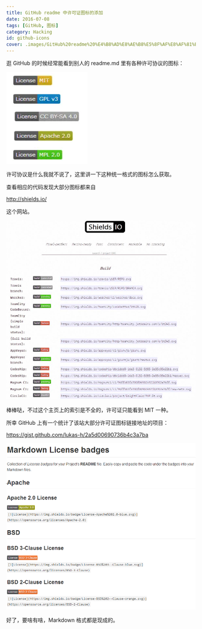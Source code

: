 ```yaml
---
title: GitHub readme 中许可证图标的添加
date: 2016-07-08
tags: [GitHub, 图标]
category: Hacking
id: github-icons
cover: .images/GitHub%20readme%20%E4%B8%AD%E8%AE%B8%E5%8F%AF%E8%AF%81%E5%9B%BE%E6%A0%87%E7%9A%84%E6%B7%BB%E5%8A%A0/image-20210421033327133.png
---
```


逛 GitHub 的时候经常能看到别人的 readme.md 里有各种许可协议的图标：

![image-20210421033206571](.images/GitHub%20readme%20%E4%B8%AD%E8%AE%B8%E5%8F%AF%E8%AF%81%E5%9B%BE%E6%A0%87%E7%9A%84%E6%B7%BB%E5%8A%A0/image-20210421033206571.png)

许可协议是什么我就不说了，这里讲一下这种统一格式的图标怎么获取。

查看相应的代码发现大部分图标都来自

http://shields.io/

这个网站。

![image-20210421033240948](.images/GitHub%20readme%20%E4%B8%AD%E8%AE%B8%E5%8F%AF%E8%AF%81%E5%9B%BE%E6%A0%87%E7%9A%84%E6%B7%BB%E5%8A%A0/image-20210421033240948.png)

棒棒哒，不过这个主页上的索引是不全的，许可证只能看到 MIT 一种。

所幸 GitHub 上有一个统计了该站大部分许可证图标链接地址的项目：

https://gist.github.com/lukas-h/2a5d00690736b4c3a7ba

![image-20210421033308280](.images/GitHub%20readme%20%E4%B8%AD%E8%AE%B8%E5%8F%AF%E8%AF%81%E5%9B%BE%E6%A0%87%E7%9A%84%E6%B7%BB%E5%8A%A0/image-20210421033308280.png)

好了，要啥有啥，Markdown 格式都是现成的。